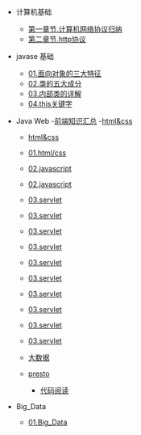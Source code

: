 - 计算机基础

  - [第一章节.计算机网络协议归纳](computer_basic/计算机网络知识总结一计算机网络和协议(一).md)
  - [第二章节.http协议](computer_basic/Http协议.md)

- javase 基础
  - [01.面向对象的三大特征](java_basic/01.面向对象的三大特征.md)
  - [02.类的五大成分](java_basic/02.类的五大成分.md)
  - [03.内部类的详解](java_basic/03.Java内部类详解.md)
  - [04.this关键字](java_basic/04.this关键字.md)
- Java Web
  -[前端知识汇总](前端知识汇总/)
  -[html&css](前端知识汇总/html&css)
  - [html&css](Java_web\html-css\HTML笔记.md)
  - [01.html/css](Java_web\html-css\CSS笔记.md)
  - [02.javascript](Java_web\Javascript\Javascript.md)
  - [02.javascript](Java_web\Javascript\Js和jsp的区别.md)
  - [03.servlet](Java_web\Servlet\java_web路径配置须知.md)
  - [03.servlet](Java_web\Servlet\ljx_00servlets部署中遇到的问题.md)
  - [03.servlet](Java_web\Servlet\ljx_01servlets中文乱码问题解决.md)
  - [03.servlet](Java_web\Servlet\ljx_02servlets继承问题解决.md)
  - [03.servlet](Java_web\Servlet\ljx_http协议.md)
  - [03.servlet](Java_web\Servlet\ljx_Servlet_thymeleaf.md)
  - [03.servlet](Java_web\Servlet\ljx_Servlet服务器转发与客户端重定向.md)
  - [03.servlet](Java_web\Servlet\ljx_Servlet会话跟踪.md)
  - [03.servlet](Java_web\Servlet\ljx_session保存作用域.md)
  - [03.servlet](Java_web\Servlet\ljx_web项目中设置首页.md)

  - [大数据](大数据/)
  - [presto](大数据/presto/)
    - [代码阅读](大数据/presto/代码阅读/)
 
- Big_Data

  - [01.Big_Data](docs\Big_Data\Hadoop安装配置.md)


  








